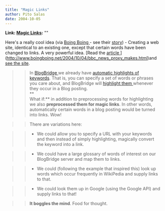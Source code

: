 ```yaml
---
title: "Magic Links"
author: Pito Salas
date: 2004-10-05
---
```


**Link: [Magic Links](None):** ""

Here's a really cool idea (via [Boing Boing ](<http://www.boingboing.net/>)-
see their
[story](<http://www.boingboing.net/2004/10/04/bbc_news_proxy_makes.html>)) -
Creating a web site, identical to an existing one, except that certain words
have been changed to links. A very powerful idea. [Read the [article
](<http://www.whitelabel.org/>)](<http://www.boingboing.net/2004/10/04/bbc_news_proxy_makes.html>)and
[see the
site](<http://www.whitelabel.org/wp/wikiproxy.php?url=http://news.bbc.co.uk/1/hi/uk_politics/3711092.stm>).

>>

>> In [BlogBridge ](<http://www.blogbridge.com>)we already have [automatic
highlights of keywords](</weblogs/archives/000494.html>). That is, you can
specify a set of words or phrases you care about, and BlogBridge will
[highlight them ](</weblogs/archives/screen.jpg>)whenever they occur in a Blog
posting.  
> **  
> What if:** in addition to preprocessing words for highlighting we also
> **preprocessed them for magic links**. In other words, automatically certain
> words in a blog posting would be turned into links. Wow!
>>

>> There are variations here:

>>

>>   * We could allow you to specify a URL with your keywords and then instead
of simply highlighting, magically convert the keyword into a link.

>>   * We could have a large glossary of words of interest on our BlogBridge
server and map them to links.

>>   * We could (following the example that inspired this) look up words which
occur frequently in WikiPedia and supply links to that.

>>   * We could look them up in Google (using the Google API) and supply links
to that!

>>

>>

>>

>> **It boggles the mind**. Food for thought.


